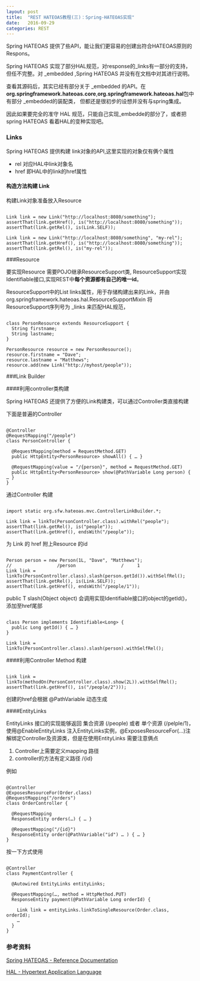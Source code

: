 ```yaml
---
layout: post
title:  "REST HATEOAS教程(三)：Spring-HATEOAS实现"
date:   2016-09-29
categories: REST
---
```



Spring HATEOAS 提供了些API，能让我们更容易的创建出符合HATEOAS原则的Respons。

Spring HATEOAS 实现了部分HAL规范，对response的_links有一部分的支持，但任不完整。对 _embedded ,Spring HATEOAS 并没有在文档中对其进行说明。

查看其源码后，其实已经有部分关于 _embedded 的API。在**org.springframework.hateoas.core**,**org.springframework.hateoas.hal**包中有部分 _embedded的装配类， 但都还是很初步的设想并没有与spring集成。

因此如果要完全的准守 HAL 规范，只能自己实现_embedde的部分了，或者把spring HATEOAS 看着HAL的变种实现吧。

### Links

Spring HATEOAS 提供构建 link对象的API,这里实现的对象仅有俩个属性

* rel 对应HAL中link对象名
* href 即HAL中的link的href属性

#### 构造方法构建 Link

构建Link对象准备放入Resource

~~~

Link link = new Link("http://localhost:8080/something");
assertThat(link.getHref(), is("http://localhost:8080/something"));
assertThat(link.getRel(), is(Link.SELF));

Link link = new Link("http://localhost:8080/something", "my-rel");
assertThat(link.getHref(), is("http://localhost:8080/something"));
assertThat(link.getRel(), is("my-rel"));

~~~

###Resource

要实现Resource 需要POJO继承ResourceSupport类, ResourceSupport实现Identifiable<Link>接口,实现REST中**每个资源都有自己的唯一id**。 

ResourceSupport中的List<Link> links属性，用于存储构建出来的Link，并由org.springframework.hateoas.hal.ResourceSupportMixin 将ResourceSupport序列号为 _links 来匹配HAL规范，


~~~

class PersonResource extends ResourceSupport {
  String firstname;
  String lastname;
}

PersonResource resource = new PersonResource();
resource.firstname = "Dave";
resource.lastname = "Matthews";
resource.add(new Link("http://myhost/people"));

~~~

###Link Builder

####利用controller类构建

Spring HATEOAS 还提供了方便的Link构建类，可以通过Controller类直接构建

下面是普遍的Controller

~~~

@Controller
@RequestMapping("/people")
class PersonController {

  @RequestMapping(method = RequestMethod.GET)
  public HttpEntity<PersonResource> showAll() { … }

  @RequestMapping(value = "/{person}", method = RequestMethod.GET)
  public HttpEntity<PersonResource> show(@PathVariable Long person) { … }
}

~~~

通过Controller 构建

~~~

import static org.sfw.hateoas.mvc.ControllerLinkBuilder.*;

Link link = linkTo(PersonController.class).withRel("people");
assertThat(link.getRel(), is("people"));
assertThat(link.getHref(), endsWith("/people"));

~~~

为 Link 的 href 附上Resource 的id

~~~

Person person = new Person(1L, "Dave", "Matthews");
//                 /person                 /     1
Link link = linkTo(PersonController.class).slash(person.getId()).withSelfRel();
assertThat(link.getRel(), is(Link.SELF));
assertThat(link.getHref(), endsWith("/people/1"));

~~~

public T slash(Object object) 会调用实现Identifiable接口的object的getId()，添加至href尾部

~~~

class Person implements Identifiable<Long> {
  public Long getId() { … }
}

Link link = linkTo(PersonController.class).slash(person).withSelfRel();

~~~

####利用Controller Method 构建

~~~

Link link = linkTo(methodOn(PersonController.class).show(2L)).withSelfRel();
assertThat(link.getHref(), is("/people/2")));

~~~ 

创建的href会根据 @PathVariable 动态生成

####EntityLinks

EntityLinks 接口的实现能够返回 集合资源 (/people) 或者 单个资源 (/pelple/1)，使用@EnableEntityLinks 注入EntityLinks实例，@ExposesResourceFor(…)注解绑定Controller及资源类，但是在使用EntityLinks 需要注意俩点

1. Controller上需要定义mapping 路径
2. controller的方法有定义路径 /{id}

例如

~~~

@Controller
@ExposesResourceFor(Order.class)
@RequestMapping("/orders")
class OrderController {

  @RequestMapping
  ResponseEntity orders(…) { … }

  @RequestMapping("/{id}")
  ResponseEntity order(@PathVariable("id") … ) { … }
}

~~~

按一下方式使用

~~~

@Controller
class PaymentController {

  @Autowired EntityLinks entityLinks;

  @RequestMapping(…, method = HttpMethod.PUT)
  ResponseEntity payment(@PathVariable Long orderId) {

    Link link = entityLinks.linkToSingleResource(Order.class, orderId);
    …
  }
}
~~~







### 参考资料

[Spring HATEOAS - Reference Documentation](http://docs.spring.io/spring-hateoas/docs/0.20.0.RELEASE/reference/html/)

[HAL - Hypertext Application Language](http://stateless.co/hal_specification.html)
